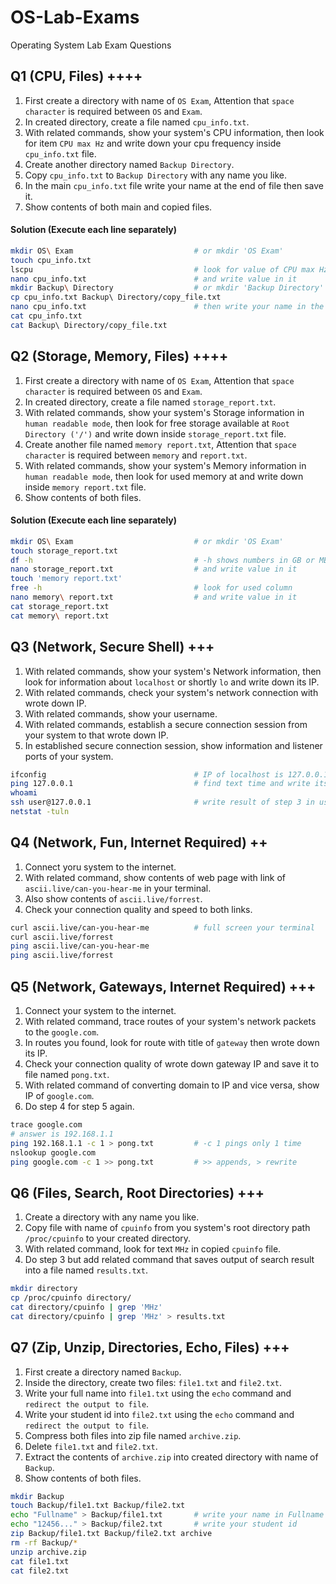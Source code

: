 # OS-Lab-Exams
Operating System Lab Exam Questions
## Q1 (CPU, Files) ++++
1. First create a directory with name of ```OS Exam```, Attention that ```space character``` is required between ```OS``` and ```Exam```.
2. In created directory, create a file named ```cpu_info.txt```.
3. With related commands, show your system's CPU information, then look for item ```CPU max Hz``` and write down your cpu frequency inside ```cpu_info.txt``` file.
4. Create another directory named ```Backup Directory```.
5. Copy ```cpu_info.txt``` to ```Backup Directory``` with any name you like.
6. In the main ```cpu_info.txt``` file write your name at the end of file then save it.
7. Show contents of both main and copied files.
#### Solution (Execute each line separately)
```bash
mkdir OS\ Exam                           # or mkdir 'OS Exam'                 # - Step 1
touch cpu_info.txt                                                            # - Step 2
lscpu                                    # look for value of CPU max Hz       # - Step 3
nano cpu_info.txt                        # and write value in it              # - Step 3
mkdir Backup\ Directory                  # or mkdir 'Backup Directory'        # - Step 4
cp cpu_info.txt Backup\ Directory/copy_file.txt                               # - Step 5
nano cpu_info.txt                        # then write your name in the end    # - Step 6
cat cpu_info.txt                                                              # - Step 7
cat Backup\ Directory/copy_file.txt                                           # - Step 7
```

## Q2 (Storage, Memory, Files) ++++
1. First create a directory with name of ```OS Exam```, Attention that ```space character``` is required between ```OS``` and ```Exam```.
2. In created directory, create a file named ```storage_report.txt```.
3. With related commands, show your system's Storage information in ```human readable mode```, then look for free storage available at ```Root Directory ('/')``` and write down inside ```storage_report.txt``` file.
4. Create another file named ```memory report.txt```, Attention that ```space character``` is required between ```memory``` and ```report.txt```.
5. With related commands, show your system's Memory information in ```human readable mode```, then look for used memory at and write down inside ```memory report.txt``` file.
6. Show contents of both files.
#### Solution (Execute each line separately)
```bash
mkdir OS\ Exam                           # or mkdir 'OS Exam'                 # - Step 1
touch storage_report.txt                                                      # - Step 2
df -h                                    # -h shows numbers in GB or MB       # - Step 3
nano storage_report.txt                  # and write value in it              # - Step 3
touch 'memory report.txt'                                                     # - Step 4
free -h                                  # look for used column               # - Step 5
nano memory\ report.txt                  # and write value in it              # - Step 5
cat storage_report.txt                                                        # - Step 6
cat memory\ report.txt                                                        # - Step 6
```

## Q3 (Network, Secure Shell) +++
1. With related commands, show your system's Network information, then look for information about ```localhost``` or shortly ```lo``` and write down its IP.
2. With related commands, check your system's network connection with wrote down IP.
3. With related commands, show your username.
4. With related commands, establish a secure connection session from your system to that wrote down IP.
5. In established secure connection session, show information and listener ports of your system.
```bash
ifconfig                                 # IP of localhost is 127.0.0.1       # - Step 1
ping 127.0.0.1                           # find text time and write its 'ms'  # - Step 2
whoami                                                                        # - Step 3
ssh user@127.0.0.1                       # write result of step 3 in user     # - Step 4
netstat -tuln                                                                 # - Step 5
```

## Q4 (Network, Fun, Internet Required) ++
1. Connect yoru system to the internet.
2. With related command, show contents of web page with link of ```ascii.live/can-you-hear-me``` in your terminal.
3. Also show contents of ```ascii.live/forrest```.
4. Check your connection quality and speed to both links.
```bash
curl ascii.live/can-you-hear-me          # full screen your terminal          # - Step 2
curl ascii.live/forrest                                                       # - Step 3
ping ascii.live/can-you-hear-me                                               # - Step 4
ping ascii.live/forrest                                                       # - Step 4
```

## Q5 (Network, Gateways, Internet Required) +++
1. Connect your system to the internet.
2. With related command, trace routes of your system's network packets to the ```google.com```.
3. In routes you found, look for route with title of ```gateway``` then wrote down its IP.
4. Check your connection quality of wrote down gateway IP and save it to file named ```pong.txt```.
5. With related command of converting domain to IP and vice versa, show IP of ```google.com```.
6. Do step 4 for step 5 again.
```bash
trace google.com                                                              # - Step 2
# answer is 192.168.1.1                                                       # - Step 3
ping 192.168.1.1 -c 1 > pong.txt         # -c 1 pings only 1 time             # - Step 4
nslookup google.com                                                           # - Step 5
ping google.com -c 1 >> pong.txt         # >> appends, > rewrite              # - Step 6
```

## Q6 (Files, Search, Root Directories) +++
1. Create a directory with any name you like.
2. Copy file with name of ```cpuinfo``` from you system's root directory path ```/proc/cpuinfo``` to your created directory.
3. With related command, look for text ```MHz``` in copied ```cpuinfo``` file.
4. Do step 3 but add related command that saves output of search result into a file named ```results.txt```.
```bash
mkdir directory                                                               # - Step 1
cp /proc/cpuinfo directory/                                                   # - Step 2
cat directory/cpuinfo | grep 'MHz'                                            # - Step 3
cat directory/cpuinfo | grep 'MHz' > results.txt                              # - Step 4
```

## Q7 (Zip, Unzip, Directories, Echo, Files) +++
1. First create a directory named ```Backup```.
2. Inside the directory, create two files: ```file1.txt``` and ```file2.txt```.
3. Write your full name into ```file1.txt``` using the ```echo``` command and ```redirect the output to file```.
4. Write your student id into ```file2.txt``` using the ```echo``` command and ```redirect the output to file```.
5. Compress both files into zip file named ```archive.zip```.
6. Delete ```file1.txt``` and ```file2.txt```.
7. Extract the contents of ```archive.zip``` into created directory with name of ```Backup```.
8. Show contents of both files.
```bash
mkdir Backup                                                                  # - Step 1
touch Backup/file1.txt Backup/file2.txt                                       # - Step 2
echo "Fullname" > Backup/file1.txt       # write your name in Fullname        # - Step 3
echo "12456..." > Backup/file2.txt       # write your student id              # - Step 4
zip Backup/file1.txt Backup/file2.txt archive                                 # - Step 5
rm -rf Backup/*                                                               # - Step 6
unzip archive.zip                                                             # - Step 7
cat file1.txt                                                                 # - Step 8
cat file2.txt                                                                 # - Step 8
```
